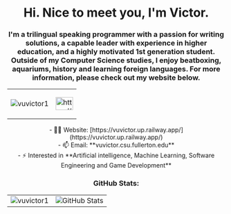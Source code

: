 <h1 align="center">Hi. Nice to meet you, I'm Victor.</h1>
<h3 align="center">I'm a trilingual speaking programmer with a passion for writing solutions, a capable leader with experience in higher education, and a highly motivated 1st generation student. Outside of my Computer Science studies, I enjoy beatboxing, aquariums, history and learning foreign languages. For more information, please check out my website below.</h3>

<table align="center">
  <tr>
    <td align="center">
      <p align="center"> <img src="https://komarev.com/ghpvc/?username=vuvictor1&label=Profile%20views&color=0e75b6&style=flat" alt="vuvictor1" /> </p>
    </td>
    <td align="center">
      <p align="center">
        <a href="https://www.linkedin.com/in/victor-v-vu/" target="blank"><img align="center" src="https://raw.githubusercontent.com/rahuldkjain/github-profile-readme-generator/master/src/images/icons/Social/linked-in-alt.svg" alt="https://www.linkedin.com/in/victor-v-vu/" height="30" width="40" /></a>
      </p>
    </td>
  </tr>
</table>

<p align="center">
  - 👨‍💻 Website: [https://vuvictor.up.railway.app/](https://vuvictor.up.railway.app/)<br>
  - 📫 Email: **vuvictor.csu.fullerton.edu**<br>
  - ⚡ Interested in **Artificial intelligence, Machine Learning, Software Engineering and Game Development**
</p>

<h3 align="center">GitHub Stats:</h3>
<table align="center">
  <tr>
    <td><img src="https://github-readme-stats.vercel.app/api/top-langs?username=vuvictor1&show_icons=true&locale=en&layout=compact" alt="vuvictor1" /></td>
    <td><img src="https://github-readme-stats-sigma-five.vercel.app/api?username=vuvictor1&theme=radical" alt="GitHub Stats" /></td>
  </tr>
</table>
